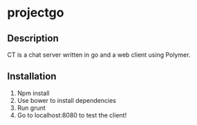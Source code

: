 projectgo
=========

Description
-----------
CT is a chat server written in go and a web client using Polymer.

Installation
----------
1. Npm install
2. Use bower to install dependencies
3. Run grunt
4. Go to localhost:8080 to test the client!